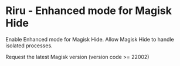 # Riru - Enhanced mode for Magisk Hide

Enable Enhanced mode for Magisk Hide. Allow Magisk Hide to handle isolated processes.

Request the latest Magisk version (version code >= 22002)

